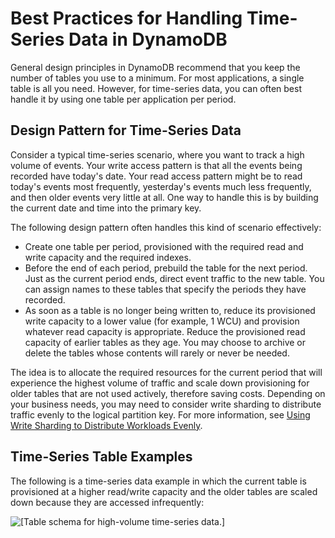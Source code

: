 # Best Practices for Handling Time\-Series Data in DynamoDB<a name="bp-time-series"></a>

General design principles in DynamoDB recommend that you keep the number of tables you use to a minimum\. For most applications, a single table is all you need\. However, for time\-series data, you can often best handle it by using one table per application per period\.

## Design Pattern for Time\-Series Data<a name="bp-time-series-pattern"></a>

Consider a typical time\-series scenario, where you want to track a high volume of events\. Your write access pattern is that all the events being recorded have today's date\. Your read access pattern might be to read today's events most frequently, yesterday's events much less frequently, and then older events very little at all\. One way to handle this is by building the current date and time into the primary key\.

The following design pattern often handles this kind of scenario effectively:
+ Create one table per period, provisioned with the required read and write capacity and the required indexes\.
+ Before the end of each period, prebuild the table for the next period\. Just as the current period ends, direct event traffic to the new table\. You can assign names to these tables that specify the periods they have recorded\.
+ As soon as a table is no longer being written to, reduce its provisioned write capacity to a lower value \(for example, 1 WCU\) and provision whatever read capacity is appropriate\. Reduce the provisioned read capacity of earlier tables as they age\. You may choose to archive or delete the tables whose contents will rarely or never be needed\.

The idea is to allocate the required resources for the current period that will experience the highest volume of traffic and scale down provisioning for older tables that are not used actively, therefore saving costs\. Depending on your business needs, you may need to consider write sharding to distribute traffic evenly to the logical partition key\. For more information, see [Using Write Sharding to Distribute Workloads Evenly](bp-partition-key-sharding.md)\.

## Time\-Series Table Examples<a name="bp-time-series-examples"></a>

The following is a time\-series data example in which the current table is provisioned at a higher read/write capacity and the older tables are scaled down because they are accessed infrequently:

![\[Table schema for high-volume time-series data.\]](http://docs.aws.amazon.com/amazondynamodb/latest/developerguide/images/TimeSeries.png)